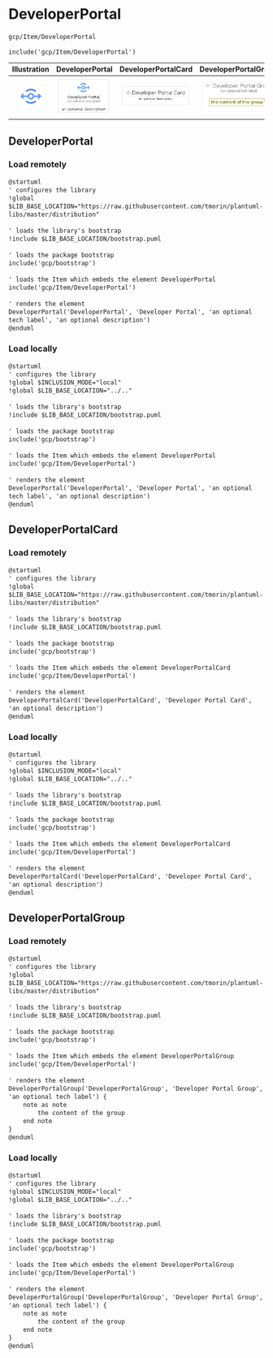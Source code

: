 # DeveloperPortal


```text
gcp/Item/DeveloperPortal
```

```text
include('gcp/Item/DeveloperPortal')
```



| Illustration | DeveloperPortal | DeveloperPortalCard | DeveloperPortalGroup |
| :---: | :---: | :---: | :---: |
| ![illustration for Illustration](../../gcp/Item/DeveloperPortal.png) | ![illustration for DeveloperPortal](../../gcp/Item/DeveloperPortal.Local.png) | ![illustration for DeveloperPortalCard](../../gcp/Item/DeveloperPortalCard.Local.png) | ![illustration for DeveloperPortalGroup](../../gcp/Item/DeveloperPortalGroup.Local.png) |




## DeveloperPortal

### Load remotely
```plantuml
@startuml
' configures the library
!global $LIB_BASE_LOCATION="https://raw.githubusercontent.com/tmorin/plantuml-libs/master/distribution"

' loads the library's bootstrap
!include $LIB_BASE_LOCATION/bootstrap.puml

' loads the package bootstrap
include('gcp/bootstrap')

' loads the Item which embeds the element DeveloperPortal
include('gcp/Item/DeveloperPortal')

' renders the element
DeveloperPortal('DeveloperPortal', 'Developer Portal', 'an optional tech label', 'an optional description')
@enduml
```

### Load locally
```plantuml
@startuml
' configures the library
!global $INCLUSION_MODE="local"
!global $LIB_BASE_LOCATION="../.."

' loads the library's bootstrap
!include $LIB_BASE_LOCATION/bootstrap.puml

' loads the package bootstrap
include('gcp/bootstrap')

' loads the Item which embeds the element DeveloperPortal
include('gcp/Item/DeveloperPortal')

' renders the element
DeveloperPortal('DeveloperPortal', 'Developer Portal', 'an optional tech label', 'an optional description')
@enduml
```

## DeveloperPortalCard

### Load remotely
```plantuml
@startuml
' configures the library
!global $LIB_BASE_LOCATION="https://raw.githubusercontent.com/tmorin/plantuml-libs/master/distribution"

' loads the library's bootstrap
!include $LIB_BASE_LOCATION/bootstrap.puml

' loads the package bootstrap
include('gcp/bootstrap')

' loads the Item which embeds the element DeveloperPortalCard
include('gcp/Item/DeveloperPortal')

' renders the element
DeveloperPortalCard('DeveloperPortalCard', 'Developer Portal Card', 'an optional description')
@enduml
```

### Load locally
```plantuml
@startuml
' configures the library
!global $INCLUSION_MODE="local"
!global $LIB_BASE_LOCATION="../.."

' loads the library's bootstrap
!include $LIB_BASE_LOCATION/bootstrap.puml

' loads the package bootstrap
include('gcp/bootstrap')

' loads the Item which embeds the element DeveloperPortalCard
include('gcp/Item/DeveloperPortal')

' renders the element
DeveloperPortalCard('DeveloperPortalCard', 'Developer Portal Card', 'an optional description')
@enduml
```

## DeveloperPortalGroup

### Load remotely
```plantuml
@startuml
' configures the library
!global $LIB_BASE_LOCATION="https://raw.githubusercontent.com/tmorin/plantuml-libs/master/distribution"

' loads the library's bootstrap
!include $LIB_BASE_LOCATION/bootstrap.puml

' loads the package bootstrap
include('gcp/bootstrap')

' loads the Item which embeds the element DeveloperPortalGroup
include('gcp/Item/DeveloperPortal')

' renders the element
DeveloperPortalGroup('DeveloperPortalGroup', 'Developer Portal Group', 'an optional tech label') {
    note as note
        the content of the group
    end note
}
@enduml
```

### Load locally
```plantuml
@startuml
' configures the library
!global $INCLUSION_MODE="local"
!global $LIB_BASE_LOCATION="../.."

' loads the library's bootstrap
!include $LIB_BASE_LOCATION/bootstrap.puml

' loads the package bootstrap
include('gcp/bootstrap')

' loads the Item which embeds the element DeveloperPortalGroup
include('gcp/Item/DeveloperPortal')

' renders the element
DeveloperPortalGroup('DeveloperPortalGroup', 'Developer Portal Group', 'an optional tech label') {
    note as note
        the content of the group
    end note
}
@enduml
```

